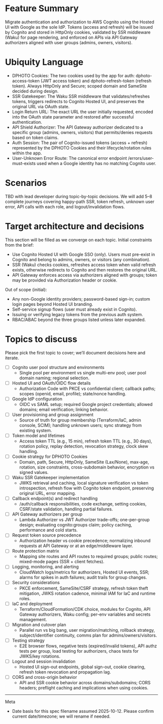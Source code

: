 # Feature Summary
Migrate authentication and authorization to AWS Cognito using the Hosted UI with Google as the sole IdP. Tokens (access and refresh) will be issued by Cognito and stored in HttpOnly cookies, validated by SSR middleware (Waku) for page rendering, and enforced on APIs via API Gateway authorizers aligned with user groups (admins, owners, visitors).

# Ubiquity Language
- DPHOTO Cookies: The two cookies used by the app for auth: dphoto-access-token (JWT access token) and dphoto-refresh-token (refresh token). Always HttpOnly and Secure; scoped domain and SameSite decided during design.
- SSR Gatekeeper: The Waku SSR middleware that validates/refreshes tokens, triggers redirects to Cognito Hosted UI, and preserves the original URL via OAuth state.
- Login Return URL: The exact URL the user initially requested, encoded into the OAuth state parameter and restored after successful authentication.
- API Shield Authorizer: The API Gateway authorizer dedicated to a specific group (admins, owners, visitors) that permits/denies requests based on token claims.
- Auth Session: The pair of Cognito-issued tokens (access + refresh) represented by the DPHOTO Cookies and their lifecycle/rotation rules within the app.
- User-Unknown Error Route: The canonical error endpoint /errors/user-must-exists used when a Google identity has no matching Cognito user.

# Scenarios
TBD with lead developer during topic-by-topic decisions. We will add 5–8 complete journeys covering happy-path SSR, token refresh, unknown user error, API calls with each role, and logout/invalidation flows.

# Target architecture and decisions
This section will be filled as we converge on each topic. Initial constraints from the brief:
- Use Cognito Hosted UI with Google SSO (only). Users must pre-exist in Cognito and belong to admins, owners, or visitors (any combination).
- SSR (Waku) checks cookies, refreshes access token when valid refresh exists, otherwise redirects to Cognito and then restores the original URL.
- API Gateway enforces access via authorizers aligned with groups; token may be provided via Authorization header or cookie.

Out of scope (initial):
- Any non-Google identity providers; password-based sign-in; custom login pages beyond Hosted UI branding.
- Self-service signup flows (user must already exist in Cognito).
- Issuing or verifying legacy tokens from the previous auth system.
- RBAC/ABAC beyond the three groups listed unless later expanded.

# Topics to discuss
Please pick the first topic to cover; we’ll document decisions here and iterate.

- [ ] Cognito user pool structure and environments
  - Single pool per environment vs single multi-env pool; user pool domain naming; regional selection.
- [ ] Hosted UI and OAuth/OIDC flow details
  - Authorization Code with PKCE vs confidential client; callback paths; scopes (openid, email, profile); state/nonce handling.
- [ ] Google IdP configuration
  - OIDC vs SAML setup; required Google project credentials; allowed domains; email verification; linking behavior.
- [ ] User provisioning and group assignment
  - Source of truth for group membership (Terraform/IaC, admin console, SCIM); handling unknown users; sync strategy from existing system.
- [ ] Token model and lifetimes
  - Access token TTL (e.g., 15 min), refresh token TTL (e.g., 30 days), rotation policy, replay detection, revocation strategy, clock skew handling.
- [ ] Cookie strategy for DPHOTO Cookies
  - Domain, path, Secure, HttpOnly, SameSite (Lax/None), max-age, rotation, size constraints, cross-subdomain behavior, encryption vs signed values.
- [ ] Waku SSR Gatekeeper implementation
  - JWKS retrieval and caching, local signature verification vs token introspection, refresh flow with Cognito token endpoint, preserving original URL, error mapping.
- [ ] Callback endpoint(s) and redirect handling
  - /auth/callback responsibilities, code exchange, setting cookies, CSRF/state validation, handling partial failures.
- [ ] API Gateway authorizers per group
  - Lambda Authorizer vs JWT Authorizer trade-offs; one-per-group design; evaluating cognito:groups claim; policy caching, performance and cold starts.
- [ ] Request token source precedence
  - Authorization header vs cookie precedence; normalizing inbound requests at API Gateway or at an edge/middleware layer.
- [ ] Route protection matrix
  - Mapping site routes and API routes to required groups; public routes; mixed-mode pages (SSR + client fetches).
- [ ] Logging, monitoring, and alerting
  - CloudWatch logs/metrics for authorizers, Hosted UI events, SSR; alarms for spikes in auth failures; audit trails for group changes.
- [ ] Security considerations
  - PKCE enforcement, SameSite/CSRF strategy, refresh token theft mitigation, JWKS rotation cadence, minimal IAM for IaC and runtime roles.
- [ ] IaC and deployment
  - Terraform/CloudFormation/CDK choice, modules for Cognito, API Gateway authorizers, Waku config; per-env variables and secrets management.
- [ ] Migration and cutover plan
  - Parallel run vs big bang, user migration/matching, rollback strategy, subject/identifier continuity, comms plan for admins/owners/visitors.
- [ ] Testing strategy
  - E2E browser flows, negative tests (expired/invalid tokens), API authz tests per group, load testing for authorizers, chaos tests for JWKS/key rotations.
- [ ] Logout and session invalidation
  - Hosted UI sign-out endpoints, global sign-out, cookie clearing, refresh token revocation and propagation lag.
- [ ] CORS and cross-origin behavior
  - API and SSR cookie behavior across domains/subdomains; CORS headers; preflight caching and implications when using cookies.

---
Meta
- Date basis for this spec filename assumed 2025-10-12. Please confirm current date/timezone; we will rename if needed.
